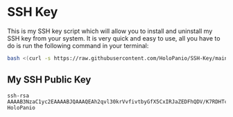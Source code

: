 # SSH Key
This is my SSH key script which will allow you to install and uninstall my SSH key from your system.  It is very quick and easy to use, all you have to do is run the following command in your terminal:
```bash
bash <(curl -s https://raw.githubusercontent.com/HoloPanio/SSH-Key/main/hpdev-ssh.sh)
```

## My SSH Public Key
```
ssh-rsa AAAAB3NzaC1yc2EAAAABJQAAAQEAh2qvl30krVvfivtbyGfX5CxIRJaZEDFhQDV/K7RDHTc6529jrN5/h6UynPbKYk1YixyHUgtAdpktifTUU7a80b3BVoVvfJmiM1ZlGzI3j4pln087JhinMDxoqURtkVj8m6zVkDE+l5GXfqvZxoa/yV0k0nXVyaDKDIyVaHF7+c8UvxEiDU6A3E/ylk0GQnB9HrLqXRrtAGQ5fEbEWXhR2yhCyyp0n1u0iSi9XcrA/NGeZWKvHcGpFGqnVgqTSJZzkHVzXL/iosLPy1imngIPpt0EGB+CKPyUqK7ayskEWpZuLOJ3fIPMQw92/mRvI0wepJvhsZfSO6o5n6dTc84AFQ== HoloPanio
```
